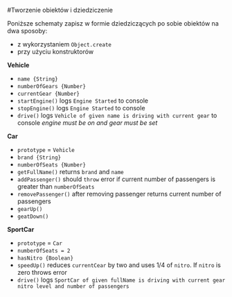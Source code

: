 #Tworzenie obiektów i dziedziczenie

Poniższe schematy zapisz w formie dziedziczących po sobie obiektów na dwa sposoby:
* z wykorzystaniem `Object.create`
* przy użyciu konstruktorów

**Vehicle**
* `name {String}`
* `numberOfGears {Number}`
* `currentGear {Number}`
* `startEngine()` logs `Engine Started` to console
* `stopEngine()` logs `Engine Started` to console
* `drive()` logs `Vehicle of given name is driving with current gear` to console _engine must be on and gear must be set_

**Car**
* `prototype` = `Vehicle`
* `brand {String}`
* `numberOfSeats {Number}`
* `getFullName()` returns `brand` and `name`
* `addPassenger()` should `throw` error if current number of passengers is greater than `numberOfSeats`
* `removePassenger()` after removing passenger returns current number of passengers
* `gearUp()`
* `geatDown()`

**SportCar**
* `prototype` = `Car`
* `numberOfSeats = 2`
* `hasNitro {Boolean}`
* `speedUp()` reduces `currentCear` by two and uses 1/4 of `nitro`. If `nitro` is zero throws error 
* `drive()` logs `SportCar of given fullName is driving with current gear nitro level and number of passengers`
